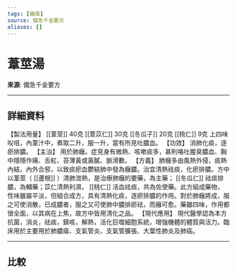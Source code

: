 ```yaml
---
tags: [癰瘍]
source: 備急千金要方
aliases: []
---
```


# 葦莖湯

**來源**: 備急千金要方  

---

## 詳細資料
【製法用量】 [[葦莖]] 40克 [[薏苡仁]] 30克 [[冬瓜子]] 20克 [[桃仁]] 9克
上四味㕮咀，內葦汁中，煮取二升，服一升，當有所見吐膿血。
【功效】
消肺化痰，逐瘀排膿。
【主治】
用於肺癰。症見身有微熱、咳嗽痰多，甚則咯吐腥臭膿血、胸中隱隱作痛、舌紅、苔薄黃或黃膩、脈滑數。
【方義】
肺癰多由風熱外侵，痰熱內結，內外合邪，以致痰瘀血鬱結肺中發為癰膿。治宜清熱祛痰，化瘀排膿。方中以葦莖（ [[蘆根]] ）清肺泄熱，是治療肺癰的要藥，為主藥； [[冬瓜仁]] 祛痰排膿，為輔藥；苡仁清熱利濕， [[桃仁]] 活血祛痰，共為佐使藥。此方組成藥物，性味雖屬平淡，但組合成方，具有清熱化痰，逐瘀排膿的作用。對於肺癰將成，服之可使消散，已成膿者，服之又可使肺中膿排瘀祛，而癰可愈。藥雖四味，作用都很全面，以其病在上焦，故方中皆用清化之品。
【現代應用】
現代醫學認為本方抗菌，消炎，祛痰，鎮咳，解熱，活化巨噬細胞系統，增強機體的體質與活力。臨床用於主要用於肺膿瘍、支氣管炎、支氣管擴張、大葉性肺炎及肺癌。

---

## 比較
